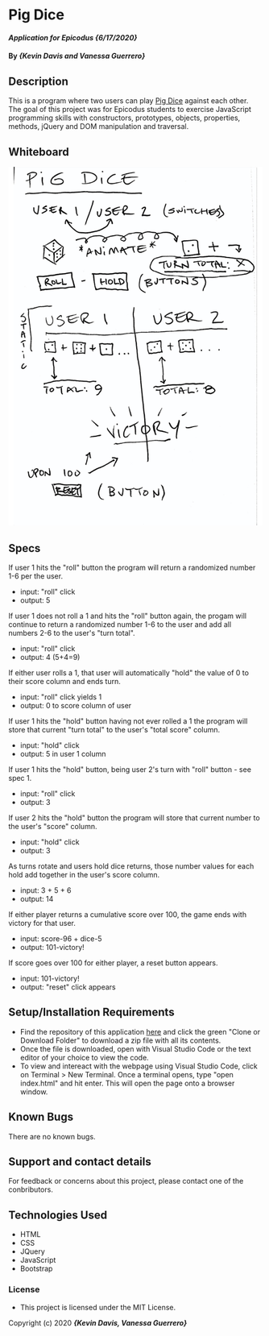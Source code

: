 # Pig Dice

#### _Application for Epicodus {6/17/2020}_

#### By _**{Kevin Davis and Vanessa Guerrero}**_

## Description

This is a program where two users can play [Pig Dice](https://en.wikipedia.org/wiki/Pig_%28dice_game%29) against each other. The goal of this project was for Epicodus students to exercise JavaScript programming skills with constructors, prototypes, objects, properties, methods, jQuery and DOM manipulation and traversal.

## Whiteboard
![image](/./img/pig-dice-whiteboard.jpg)

## Specs

If user 1 hits the "roll" button the program will return a randomized number 1-6 per the user.
  * input: "roll" click
  * output: 5

If user 1 does not roll a 1 and hits the "roll" button again, the progam will continue to return a randomized number 1-6 to the user and add all numbers 2-6 to the user's "turn total".
  * input: "roll" click
  * output: 4 (5+4=9)

If either user rolls a 1, that user will automatically "hold" the value of 0 to their score column and ends turn.
  * input: "roll" click yields 1
  * output: 0 to score column of user

If user 1 hits the "hold" button having not ever rolled a 1 the program will store that current "turn total" to the user's "total score" column.
  * input: "hold" click
  * output: 5 in user 1 column

If user 1 hits the "hold" button, being user 2's turn with "roll" button - see spec 1.
  * input: "roll" click
  * output: 3

If user 2 hits the "hold" button the program will store that current number to the user's "score" column.
  * input: "hold" click
  * output: 3



As turns rotate and users hold dice returns, those number values for each hold add together in the user's score column.
  * input: 3 + 5 + 6
  * output: 14

If either player returns a cumulative score over 100, the game ends with victory for that user.
  * input: score-96 + dice-5
  * output: 101-victory!

If score goes over 100 for either player, a reset button appears.
  * input: 101-victory!
  * output: "reset" click appears


## Setup/Installation Requirements

* Find the repository of this application [here]() and click the green "Clone or Download Folder" to download a zip file with all its contents.
* Once the file is downloaded, open with Visual Studio Code or the text editor of your choice to view the code.
* To view and intereact with the webpage using Visual Studio Code, click on Terminal > New Terminal. Once a terminal opens, type "open index.html" and hit enter. This will open the page onto a browser window.

## Known Bugs

There are no known bugs.

## Support and contact details

For feedback or concerns about this project, please contact one of the conbributors.

## Technologies Used

* HTML
* CSS
* JQuery
* JavaScript
* Bootstrap

### License

* This project is licensed under the MIT License.

Copyright (c) 2020 **_{Kevin Davis, Vanessa Guerrero}_**